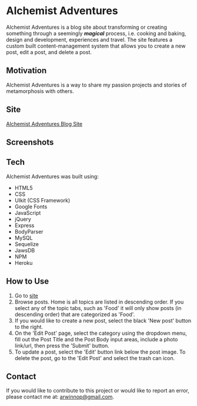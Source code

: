 # Alchemist Adventures
Alchemist Adventures is a blog site about transforming or creating something through a seemingly **_magical_** process, i.e. cooking and baking, design and development, experiences and travel. The site features a custom built content-management system that allows you to create a new post, edit a post, and delete a post. 

## Motivation
Alchemist Adventures is a way to share my passion projects and stories of metamorphosis with others. 

## Site
[Alchemist Adventures Blog Site](https://hidden-journey-92439.herokuapp.com/ "Alchemist Adventures Blog")

## Screenshots 

## Tech
Alchemist Adventures was built using: 
* HTML5
* CSS 
* UIkit (CSS Framework)
* Google Fonts
* JavaScript
* jQuery
* Express
* BodyParser
* MySQL
* Sequelize
* JawsDB 
* NPM
* Heroku

## How to Use
1. Go to [site]
2. Browse posts. Home is all topics are listed in descending order. If you select any of the topic tabs, such as 'Food' it will only show posts (in descending order) that are categorized as 'Food'. 
3. If you would like to create a new post, select the black 'New post' button to the right.
4. On the 'Edit Post' page, select the category using the dropdown menu, fill out the Post Title and the Post Body input areas, include a photo link/url, then press the 'Submit' button. 
5. To update a post, select the 'Edit' button link below the post image. To delete the post, go to the 'Edit Post' and select the trash can icon.

## Contact
If you would like to contribute to this project or would like to report an error, please contact me at: arwinnop@gmail.com. 

[site]: https://hidden-journey-92439.herokuapp.com/